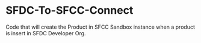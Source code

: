 # SFDC-To-SFCC-Connect
Code that will create the Product in SFCC Sandbox instance when a product is insert in SFDC Developer Org.
